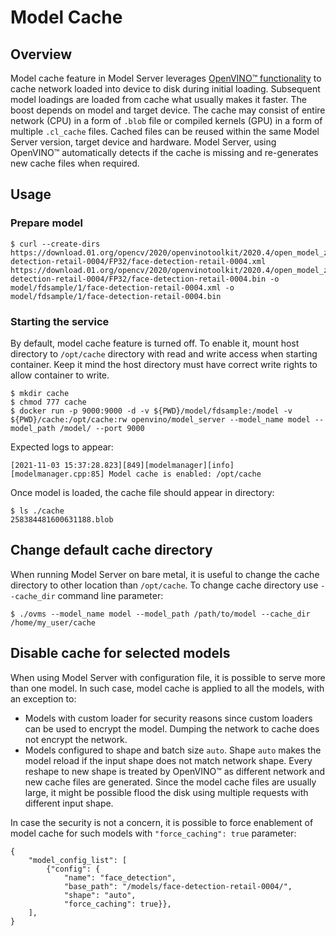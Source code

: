 # Model Cache

## Overview
Model cache feature in Model Server leverages [OpenVINO&trade; functionality](https://docs.openvino.ai/latest/openvino_docs_IE_DG_Model_caching_overview.html) to cache network loaded into device to disk during initial loading. Subsequent model loadings are loaded from cache what usually makes it faster. The boost depends on model and target device. The cache may consist of entire network (CPU) in a form of `.blob` file or compiled kernels (GPU) in a form of multiple `.cl_cache` files. Cached files can be reused within the same Model Server version, target device and hardware. Model Server, using OpenVINO&trade; automatically detects if the cache is missing and re-generates new cache files when required.

## Usage
### Prepare model
```
$ curl --create-dirs https://download.01.org/opencv/2020/openvinotoolkit/2020.4/open_model_zoo/models_bin/3/face-detection-retail-0004/FP32/face-detection-retail-0004.xml https://download.01.org/opencv/2020/openvinotoolkit/2020.4/open_model_zoo/models_bin/3/face-detection-retail-0004/FP32/face-detection-retail-0004.bin -o model/fdsample/1/face-detection-retail-0004.xml -o model/fdsample/1/face-detection-retail-0004.bin
```

### Starting the service
By default, model cache feature is turned off. To enable it, mount host directory to `/opt/cache` directory with read and write access when starting container. Keep it mind the host directory must have correct write rights to allow container to write.
```
$ mkdir cache
$ chmod 777 cache
$ docker run -p 9000:9000 -d -v ${PWD}/model/fdsample:/model -v ${PWD}/cache:/opt/cache:rw openvino/model_server --model_name model --model_path /model/ --port 9000
```
Expected logs to appear:
```
[2021-11-03 15:37:28.823][849][modelmanager][info][modelmanager.cpp:85] Model cache is enabled: /opt/cache
```

Once model is loaded, the cache file should appear in directory:
```
$ ls ./cache
258384481600631188.blob
```

## Change default cache directory
When running Model Server on bare metal, it is useful to change the cache directory to other location than `/opt/cache`. To change cache directory use `--cache_dir` command line parameter:
```
$ ./ovms --model_name model --model_path /path/to/model --cache_dir /home/my_user/cache 
```

## Disable cache for selected models
When using Model Server with configuration file, it is possible to serve more than one model. In such case, model cache is applied to all the models, with an exception to:
- Models with custom loader for security reasons since custom loaders can be used to encrypt the model. Dumping the network to cache does not encrypt the network.
- Models configured to shape and batch size `auto`. Shape `auto` makes the model reload if the input shape does not match network shape. Every reshape to new shape is treated by OpenVINO&trade; as different network and new cache files are generated. Since the model cache files are usually large, it might be possible flood the disk using multiple requests with different input shape.

In case the security is not a concern, it is possible to force enablement of model cache for such models with `"force_caching": true` parameter:
```
{
    "model_config_list": [
        {"config": {
            "name": "face_detection",
            "base_path": "/models/face-detection-retail-0004/",
            "shape": "auto",
            "force_caching": true}},
    ],
}
```
